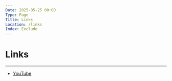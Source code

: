```yaml
---
Date: 2025-05-25 00:00
Type: Page
Title: Links
Location: /links
Index: Exclude
---
```


# Links

---

- [YouTube](https://youtube.com)
